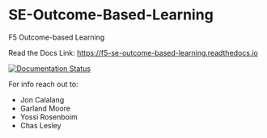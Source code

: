 # SE-Outcome-Based-Learning
F5 Outcome-based Learning

Read the Docs Link: https://f5-se-outcome-based-learning.readthedocs.io

[![Documentation Status](https://readthedocs.org/projects/f5-se-outcome-based-learning/badge/?version=latest)](https://f5-se-outcome-based-learning.readthedocs.io/en/latest/?badge=latest)


For info reach out to:
 - Jon Calalang
 - Garland Moore
 - Yossi Rosenboim
 - Chas Lesley
